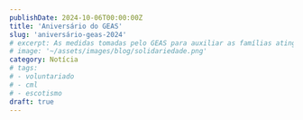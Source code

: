 ```yaml
---
publishDate: 2024-10-06T00:00:00Z
title: 'Aniversário do GEAS'
slug: 'aniversário-geas-2024'
# excerpt: As medidas tomadas pelo GEAS para auxiliar as famílias atingidas pelas inundações de maio de 2024.
# image: '~/assets/images/blog/solidariedade.png'
category: Notícia
# tags:
# - voluntariado
# - cml
# - escotismo
draft: true
---
```


<!-- POST SOBRE Aniversário, culto de aniversário e tal
-->
